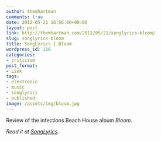 ```yaml
---
author: themhartman
comments: true
date: 2012-05-21 16:56:00+00:00
layout: post
link: http://themhartman.com/2012/05/21/songlyrics-bloom/
slug: songlyrics-bloom
title: SongLyrics | Bloom
wordpress_id: 116
categories:
- criticism
post_format:
- Link
tags:
- electronic
- music
- songlyrics
- published
image: /assets/img/bloom.jpg
---
```


Review of the infections Beach House album _Bloom_.

_Read it at [SongLyrics](http://www.songlyrics.com/news/album-reviews/album-review-beach-house-bloom/)_.
